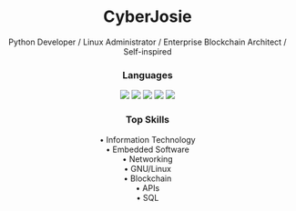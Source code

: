 <!-- <h1></h1> -->

<h1 align="center">CyberJosie</h1>
<p align="center">Python Developer / Linux Administrator / Enterprise Blockchain Architect / Self-inspired</p>

<h3 align="center">Languages</h3>
<p align="center">
  <img src="https://img.shields.io/badge/python-3670A0?style=for-the-badge&logo=python&logoColor=ffdd54" />
  <img src="https://img.shields.io/badge/c-%2300599C.svg?style=for-the-badge&logo=c&logoColor=white" />
  <img src="https://img.shields.io/badge/c++-%2300599C.svg?style=for-the-badge&logo=c%2B%2B&logoColor=white" />
  <img src="https://img.shields.io/badge/shell_script-%23121011.svg?style=for-the-badge&logo=gnu-bash&logoColor=white" />
  <img src="https://img.shields.io/badge/mysql-%2300f.svg?style=for-the-badge&logo=mysql&logoColor=white" />
</p>


<h3 align="center">Top Skills</h3>
<p align="center">
  &#8226; Information Technology<br>
  &#8226; Embedded Software<br>
  &#8226; Networking<br>
  &#8226; GNU/Linux<br>
  &#8226; Blockchain<br>
  &#8226; APIs<br>
  &#8226; SQL<br>
</p>



